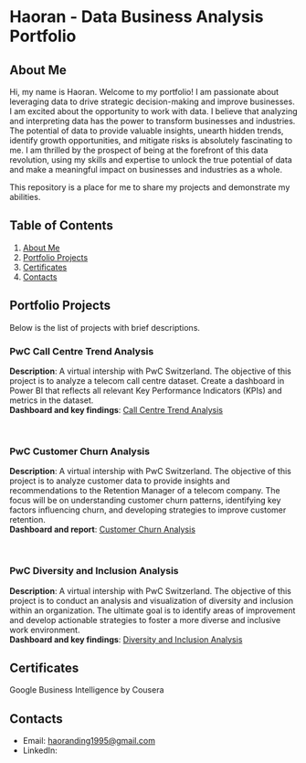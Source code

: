 # Haoran - Data Business Analysis Portfolio

## About Me <a name="About"></a>

Hi, my name is Haoran. Welcome to my portfolio! I am passionate about leveraging data to drive strategic decision-making and improve businesses. I am excited about the opportunity to work with data. I believe that analyzing and interpreting data has the power to transform businesses and industries. The potential of data to provide valuable insights, unearth hidden trends, identify growth opportunities, and mitigate risks is absolutely fascinating to me. I am thrilled by the prospect of being at the forefront of this data revolution, using my skills and expertise to unlock the true potential of data and make a meaningful impact on businesses and industries as a whole.

This repository is a place for me to share my projects and demonstrate my abilities.

## Table of Contents
1. [About Me](#About)
2. [Portfolio Projects](#Projects)
3. [Certificates](#Certificates)
4. [Contacts](#Contacts)

## Portfolio Projects <a name="Projects"></a>
Below is the list of projects with brief descriptions.

### PwC Call Centre Trend Analysis
**Description**: A virtual intership with PwC Switzerland. The objective of this project is to analyze a telecom call centre dataset. Create a dashboard in Power BI that reflects all relevant Key Performance Indicators (KPIs) and metrics in the dataset. <br />
**Dashboard and key findings**: [Call Centre Trend Analysis](PowerBI/PwC_Call_Centre_Analysis/Call-centre-analysis.pdf) 

<br />

### PwC Customer Churn Analysis
**Description**: A virtual intership with PwC Switzerland. The objective of this project is to analyze customer data to provide insights and recommendations to the Retention Manager of a telecom company. The focus will be on understanding customer churn patterns, identifying key factors influencing churn, and developing strategies to improve customer retention.  <br />
**Dashboard and report**: [Customer Churn Analysis](https://github.com/dhrrrrrr/Data_Business_Analysis_Portfolio/blob/main/PowerBI/PwC_Customer_Churn_Analysis/Customer%20Retention%20Key%20Findings.pdf) 

<br />

### PwC Diversity and Inclusion Analysis
**Description**: A virtual intership with PwC Switzerland. The objective of this project is to conduct an analysis and visualization of diversity and inclusion within an organization. The ultimate goal is to identify areas of improvement and develop actionable strategies to foster a more diverse and inclusive work environment.  <br />
**Dashboard and key findings**: [Diversity and Inclusion Analysis](https://github.com/dhrrrrrr/Data_Business_Analysis_Portfolio/blob/main/PowerBI/PwC_Diversity_Inclusion_Analysis/Diversity%20and%20Inclusion%20Key%20Findings.pdf) 


## Certificates <a name="Certificates"></a>
Google Business Intelligence by Cousera

## Contacts <a name="Contacts"></a>
* Email: haoranding1995@gmail.com
* LinkedIn:

